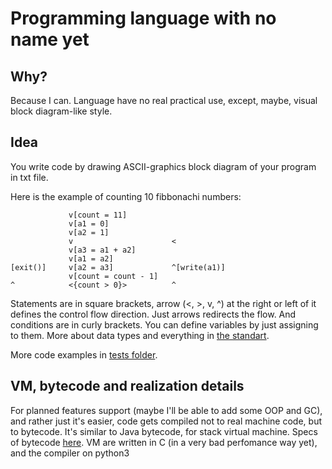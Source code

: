 # Programming language with no name yet
## Why?
Because I can. Language have no real practical use, except, maybe, visual block diagram-like style.

## Idea
You write code by drawing ASCII-graphics block diagram of your program in txt file.

Here is the example of counting 10 fibbonachi numbers:
```
             v[count = 11]
             v[a1 = 0]
             v[a2 = 1]
             v                      <
             v[a3 = a1 + a2]
             v[a1 = a2]
[exit()]     v[a2 = a3]             ^[write(a1)]
             v[count = count - 1]
^            <{count > 0}>          ^
```

Statements are in square brackets, arrow (<, >, v, ^) at the right or left of it defines the control flow direction. Just arrows redirects the flow. And conditions are in curly brackets.
You can define variables by just assigning to them. More about data types and everything in [the standart](https://github.com/GLAVAK/Lang/blob/master/docs/Standart.md).

More code examples in [tests folder](https://github.com/GLAVAK/Lang/tree/master/tests).

## VM, bytecode and realization details
For planned features support (maybe I'll be able to add some OOP and GC), and rather just it's easier, code gets compiled not to real machine code, but to bytecode. It's similar to Java bytecode, for stack virtual machine. Specs of bytecode [here](https://github.com/GLAVAK/Lang/blob/master/docs/Bytecode.md). VM are written in C (in a very bad perfomance way yet), and the compiler on python3
